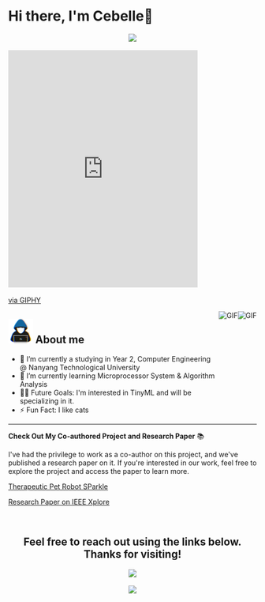 # Hi there, I'm Cebelle👋



<p align="center">
  <a href="https://github.com/DenverCoder1/readme-typing-svg"><img src="https://readme-typing-svg.demolab.com/?lines=Hi+there!+I'm+Cebelle;2nd+Year+Computer+Engineering+Student"></a>
</p>
<iframe src="https://giphy.com/embed/NbhiwA0C8THIv8KvG5" width="384" height="480" frameBorder="0" class="giphy-embed" allowFullScreen></iframe><p><a href="">via GIPHY</a></p>
<img align="right" alt="GIF" height="160px" src="https://giphy.com/gifs/Felini-cats-keyboard-typing-NbhiwA0C8THIv8KvG5" />
<img align="right" alt="GIF" height="160px" src="https://media.giphy.com/media/du3J3cXyzhj75IOgvA/giphy.gif" />


## <picture><img src = "https://github.com/0xAbdulKhalid/0xAbdulKhalid/raw/main/assets/mdImages/about_me.gif" width = 50px></picture> **About me**

- 🔭 I’m currently a studying in Year 2, Computer Engineering @ Nanyang Technological University
- 🌱 I’m currently learning Microprocessor System & Algorithm Analysis
- 💪🏼 Future Goals: I'm interested in TinyML and will be specializing in it.
- ⚡ Fun Fact: I like cats

---

**Check Out My Co-authored Project and Research Paper** 📚

I've had the privilege to work as a co-author on this project, and we've published a research paper on it. If you're interested in our work, feel free to explore the project and access the paper to learn more.

[Therapeutic Pet Robot SParkle](https://www.straitstimes.com/singapore/rah-rah-for-elderly-in-rehabilitation-with-this-pet-robot-dog)

[Research Paper on IEEE Xplore](https://ieeexplore.ieee.org/abstract/document/10241603)


<br>
<h2 align="center">Feel free to reach out using the links below. Thanks for visiting!</h2>
<p align="center">
  <a href="https://www.linkedin.com/in/loosihui/"><img src="https://img.shields.io/badge/linkedin-%230077B5.svg?&style=for-the-badge&logo=linkedin&logoColor=white"/></a>
  
<br>
<div align="center">
  <img src="https://github-readme-stats.vercel.app/api/top-langs/?username=cebelle1&theme=blue-green">
</div>
<br>
